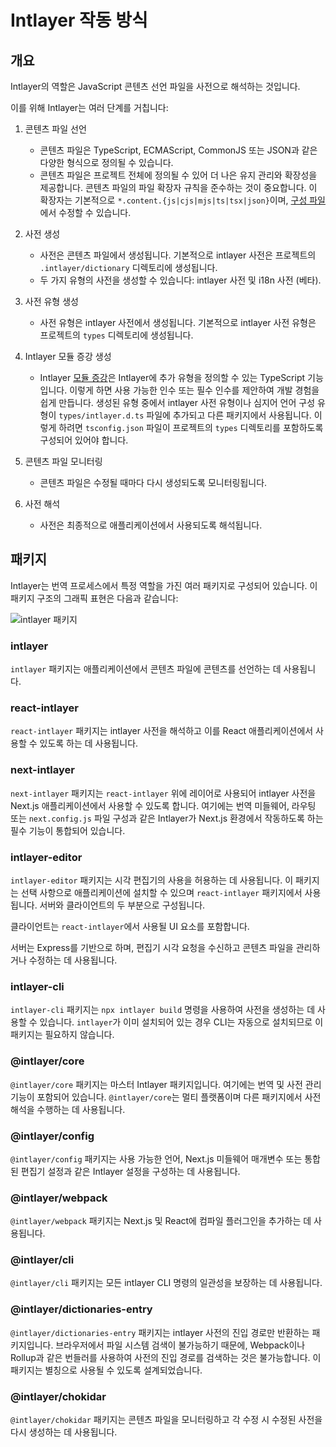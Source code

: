 # Intlayer 작동 방식

## 개요

Intlayer의 역할은 JavaScript 콘텐츠 선언 파일을 사전으로 해석하는 것입니다.

이를 위해 Intlayer는 여러 단계를 거칩니다:

1. 콘텐츠 파일 선언

   - 콘텐츠 파일은 TypeScript, ECMAScript, CommonJS 또는 JSON과 같은 다양한 형식으로 정의될 수 있습니다.
   - 콘텐츠 파일은 프로젝트 전체에 정의될 수 있어 더 나은 유지 관리와 확장성을 제공합니다. 콘텐츠 파일의 파일 확장자 규칙을 준수하는 것이 중요합니다. 이 확장자는 기본적으로 `*.content.{js|cjs|mjs|ts|tsx|json}`이며, [구성 파일](https://github.com/aymericzip/intlayer/blob/main/docs/ko/configuration.md)에서 수정할 수 있습니다.

2. 사전 생성

   - 사전은 콘텐츠 파일에서 생성됩니다. 기본적으로 intlayer 사전은 프로젝트의 `.intlayer/dictionary` 디렉토리에 생성됩니다.
   - 두 가지 유형의 사전을 생성할 수 있습니다: intlayer 사전 및 i18n 사전 (베타).

3. 사전 유형 생성

   - 사전 유형은 intlayer 사전에서 생성됩니다. 기본적으로 intlayer 사전 유형은 프로젝트의 `types` 디렉토리에 생성됩니다.

4. Intlayer 모듈 증강 생성

   - Intlayer [모듈 증강](https://www.typescriptlang.org/docs/handbook/declaration-merging.html)은 Intlayer에 추가 유형을 정의할 수 있는 TypeScript 기능입니다. 이렇게 하면 사용 가능한 인수 또는 필수 인수를 제안하여 개발 경험을 쉽게 만듭니다.
     생성된 유형 중에서 intlayer 사전 유형이나 심지어 언어 구성 유형이 `types/intlayer.d.ts` 파일에 추가되고 다른 패키지에서 사용됩니다. 이렇게 하려면 `tsconfig.json` 파일이 프로젝트의 `types` 디렉토리를 포함하도록 구성되어 있어야 합니다.

5. 콘텐츠 파일 모니터링

   - 콘텐츠 파일은 수정될 때마다 다시 생성되도록 모니터링됩니다.

6. 사전 해석
   - 사전은 최종적으로 애플리케이션에서 사용되도록 해석됩니다.

## 패키지

Intlayer는 번역 프로세스에서 특정 역할을 가진 여러 패키지로 구성되어 있습니다. 이 패키지 구조의 그래픽 표현은 다음과 같습니다:

![intlayer 패키지](https://github.com/aymericzip/intlayer/blob/main/docs/assets/packages_dependency_graph.svg)

### intlayer

`intlayer` 패키지는 애플리케이션에서 콘텐츠 파일에 콘텐츠를 선언하는 데 사용됩니다.

### react-intlayer

`react-intlayer` 패키지는 intlayer 사전을 해석하고 이를 React 애플리케이션에서 사용할 수 있도록 하는 데 사용됩니다.

### next-intlayer

`next-intlayer` 패키지는 `react-intlayer` 위에 레이어로 사용되어 intlayer 사전을 Next.js 애플리케이션에서 사용할 수 있도록 합니다. 여기에는 번역 미들웨어, 라우팅 또는 `next.config.js` 파일 구성과 같은 Intlayer가 Next.js 환경에서 작동하도록 하는 필수 기능이 통합되어 있습니다.

### intlayer-editor

`intlayer-editor` 패키지는 시각 편집기의 사용을 허용하는 데 사용됩니다. 이 패키지는 선택 사항으로 애플리케이션에 설치할 수 있으며 `react-intlayer` 패키지에서 사용됩니다.
서버와 클라이언트의 두 부분으로 구성됩니다.

클라이언트는 `react-intlayer`에서 사용될 UI 요소를 포함합니다.

서버는 Express를 기반으로 하며, 편집기 시각 요청을 수신하고 콘텐츠 파일을 관리하거나 수정하는 데 사용됩니다.

### intlayer-cli

`intlayer-cli` 패키지는 `npx intlayer build` 명령을 사용하여 사전을 생성하는 데 사용할 수 있습니다. `intlayer`가 이미 설치되어 있는 경우 CLI는 자동으로 설치되므로 이 패키지는 필요하지 않습니다.

### @intlayer/core

`@intlayer/core` 패키지는 마스터 Intlayer 패키지입니다. 여기에는 번역 및 사전 관리 기능이 포함되어 있습니다. `@intlayer/core`는 멀티 플랫폼이며 다른 패키지에서 사전 해석을 수행하는 데 사용됩니다.

### @intlayer/config

`@intlayer/config` 패키지는 사용 가능한 언어, Next.js 미들웨어 매개변수 또는 통합된 편집기 설정과 같은 Intlayer 설정을 구성하는 데 사용됩니다.

### @intlayer/webpack

`@intlayer/webpack` 패키지는 Next.js 및 React에 컴파일 플러그인을 추가하는 데 사용됩니다.

### @intlayer/cli

`@intlayer/cli` 패키지는 모든 intlayer CLI 명령의 일관성을 보장하는 데 사용됩니다.

### @intlayer/dictionaries-entry

`@intlayer/dictionaries-entry` 패키지는 intlayer 사전의 진입 경로만 반환하는 패키지입니다. 브라우저에서 파일 시스템 검색이 불가능하기 때문에, Webpack이나 Rollup과 같은 번들러를 사용하여 사전의 진입 경로를 검색하는 것은 불가능합니다. 이 패키지는 별칭으로 사용될 수 있도록 설계되었습니다.

### @intlayer/chokidar

`@intlayer/chokidar` 패키지는 콘텐츠 파일을 모니터링하고 각 수정 시 수정된 사전을 다시 생성하는 데 사용됩니다.
